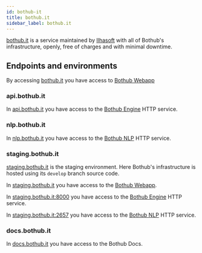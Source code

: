 ```yaml
---
id: bothub-it
title: bothub.it
sidebar_label: bothub.it
---
```


[bothub.it](https://bothub.it/) is a service maintained by [Ilhasoft](http://www.ilhasoft.com.br/en/) with all of Bothub's infrastructure, openly, free of charges and with minimal downtime.

## Endpoints and environments

By accessing [bothub.it](https://bothub.it/) you have access to [Bothub Webapp](/docs/en/bothub#webapp)

### api.bothub.it

In [api.bothub.it](https://api.bothub.it/) you have access to the [Bothub Engine](/docs/en/bothub#engine) HTTP service.

### nlp.bothub.it

In [nlp.bothub.it](https://nlp.bothub.it/) you have access to the [Bothub NLP](/docs/en/bothub#nlp) HTTP service.

### staging.bothub.it

[staging.bothub.it](https://staging.bothub.it/) is the staging environment. Here Bothub's infrastructure is hosted using its `develop` branch source code.

In [staging.bothub.it](https://staging.bothub.it/) you have access to the [Bothub Webapp](/docs/en/bothub#webapp).

In [staging.bothub.it:8000](https://staging.bothub.it:8000/) you have access to the [Bothub Engine](/docs/en/bothub#engine) HTTP service.

In [staging.bothub.it:2657](https://staging.bothub.it:2657/) you have access to the [Bothub NLP](/docs/en/bothub#nlp) HTTP service.

### docs.bothub.it

In [docs.bothub.it](https://docs.bothub.it/) you have access to the Bothub Docs.
